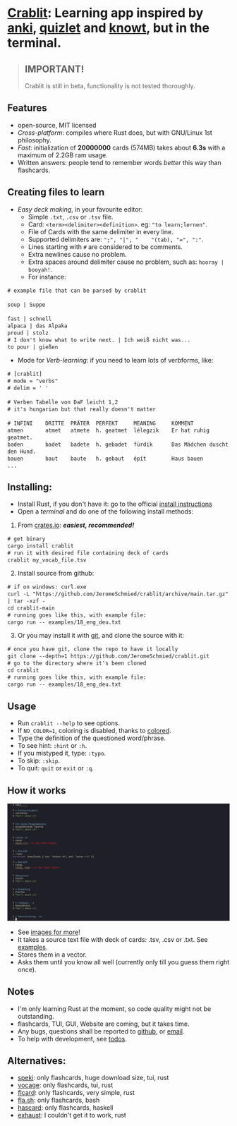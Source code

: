 # [Crablit](https://github.com/JeromeSchmied/crablit): Learning app inspired by [anki](https://ankiweb.net), [quizlet](https://quizlet.com) and [knowt](https://knowt.com), but in the terminal.

> ## IMPORTANT!
>
> Crablit is still in beta, functionality is not tested thoroughly.

## Features

-   open-source, MIT licensed
-   _Cross-platform_: compiles where Rust does, but with GNU/Linux 1st philosophy.
-   _Fast_: initialization of **20000000** cards (574MB) takes about **6.3s** with a maximum of 2.2GB ram usage.
-   Written answers: people tend to remember words _better_ this way than flashcards.

## Creating files to learn

-   _Easy deck making_, in your favourite editor:
    -   Simple `.txt`, `.csv` or `.tsv` file.
    -   Card: `<term><delimiter><definition>`. eg: `"to learn;lernen"`.
    -   File of Cards with the same delimiter in every line.
    -   Supported delimiters are: `";", "|", "    "(tab), "=", ":"`.
    -   Lines starting with `#` are considered to be comments.
    -   Extra newlines cause no problem.
    -   Extra spaces around delimiter cause no problem, such as: `hooray | booyah!`.
    -   For instance:

```text
# example file that can be parsed by crablit

soup | Suppe

fast | schnell
alpaca | das Alpaka
proud | stolz
# I don't know what to write next. | Ich weiß nicht was...
to pour | gießen
```

-   Mode for _Verb-learning_: if you need to learn lots of verbforms, like:

```text
# [crablit]
# mode = "verbs"
# delim = '	'

# Verben Tabelle von DaF leicht 1,2
# it's hungarian but that really doesn't matter

# INFINI	DRITTE	PRÄTER	PERFEKT 	MEANING 	KOMMENT
atmen	    atmet	atmete	h. geatmet	lélegzik	Er hat ruhig geatmet.
baden	    badet	badete	h. gebadet	fürdik  	Das Mädchen duscht den Hund.
bauen	    baut	baute	h. gebaut	épít    	Haus bauen
...
```

<!-- ## Why is it better than the others? -->
<!-- |                 | quizlet     | knowt      | crablit                       | anki          | -->
<!-- |---------------- | ----------- | ---------- | --------------------------              | -->
<!-- | open-source     | no          | no         | of course!                              | -->
<!-- | ad-free         | nope        | nope       | 100%                                    | -->
<!-- | totally free    | not really  | not really | Yes, and it always will be              | -->
<!-- | speed out of 10 | 4           | 2          | 10                                      | -->
<!-- | offline version | paid        | no         | cross-platform, fast, TUI,GUI : coming soon  | -->
<!-- # or you can install latest development version with -->
<!-- cargo install --git https://github.com/jeromeschmied/crablit -->

## Installing:

-   Install Rust, if you don't have it: go to the official [install instructions](https://www.rust-lang.org/tools/install)
-   Open a _terminal_ and do one of the following install methods:

1. From [crates.io](https://crates.io/crates/crablit): **_easiest, recommended!_**

```shell
# get binary
cargo install crablit
# run it with desired file containing deck of cards
crablit my_vocab_file.tsv
```

2. Install source from github:

```shell
# if on windows: curl.exe
curl -L "https://github.com/JeromeSchmied/crablit/archive/main.tar.gz" | tar -xzf -
cd crablit-main
# running goes like this, with example file:
cargo run -- examples/18_eng_deu.txt
```

3. Or you may install it with [git](https://git-scm.com/downloads), and clone the source with it:

```shell
# once you have git, clone the repo to have it locally
git clone --depth=1 https://github.com/JeromeSchmied/crablit.git
# go to the directory where it's been cloned
cd crablit
# running goes like this, with example file:
cargo run -- examples/18_eng_deu.txt
```

## Usage

-   Run `crablit --help` to see options.
-   If `NO_COLOR=1`, coloring is disabled, thanks to [colored](https://crates.io/crates/colored).
-   Type the definition of the questioned word/phrase.
-   To see hint: `:hint` or `:h`.
-   If you mistyped it, type: `:typo`.
-   To skip: `:skip`.
-   To quit: `quit` or `exit` or `:q`.

## How it works

![Sample][1]

-   See [images for more](examples/img)!
-   It takes a source text file with deck of cards: .tsv, .csv or .txt. See [examples](https://github.com/JeromeSchmied/crablit/tree/main/examples).
-   Stores them in a vector.
-   Asks them until you know all well (currently only till you guess them right once).

## Notes

-   I'm only learning Rust at the moment, so code quality might not be outstanding.
-   flashcards, TUI, GUI, Website are coming, but it takes time.
-   Any bugs, questions shall be reported to [github](https://github.com/JeromeSchmied/crablit), or [email](mailto:iITsnot.me214@proton.me).
-   To help with development, see [todos](TODO.md).

## Alternatives:

-   [speki](https://crates.io/crates/speki): only flashcards, huge download size, tui, rust
-   [vocage](https://crates.io/crates/vocage): only flashcards, tui, rust
-   [flcard](https://crates.io/crates/flcard): only flashcards, very simple, rust
-   [fla.sh](https://github.com/tallguyjenks/fla.sh): only flashcards, bash
-   [hascard](https://github.com/Yvee1/hascard): only flashcards, haskell
-   [exhaust](https://github.com/heyrict/exhaust): I couldn't get it to work, rust

[1]: examples/img/v0.1.5_cards.png "Image of using crablit in alacritty terminal on Arch GNU/Linux"
